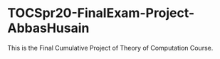 # TOCSpr20-FinalExam-Project-AbbasHusain
This is the Final Cumulative Project of Theory of Computation Course. 

